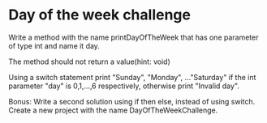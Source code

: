 # Day of the week challenge

Write a method with the name printDayOfTheWeek that has one parameter of type int and name it day.

The method should not return a value(hint: void)

Using a switch statement print "Sunday", "Monday", ..."Saturday" if the int parameter
"day" is 0,1,...,6 respectively, otherwise print "Invalid day".

Bonus:
Write a second solution using if then else, instead of using switch.
Create a new project with the name DayOfTheWeekChallenge.